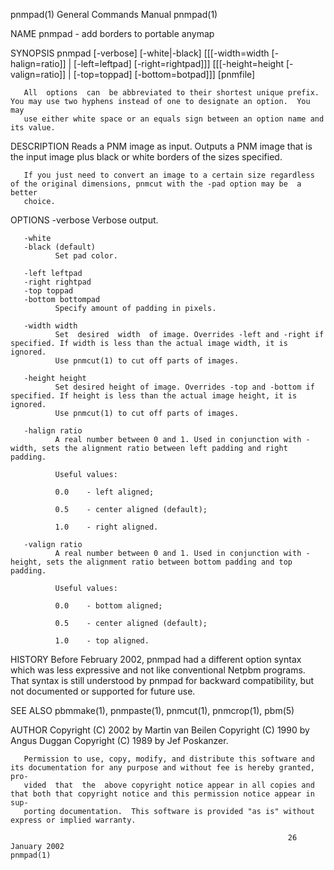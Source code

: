 pnmpad(1)                                                     General Commands Manual                                                    pnmpad(1)

NAME
       pnmpad - add borders to portable anymap

SYNOPSIS
       pnmpad [-verbose] [-white|-black]
       [[[-width=width [-halign=ratio]] |
          [-left=leftpad] [-right=rightpad]]]
       [[[-height=height [-valign=ratio]] |
          [-top=toppad] [-bottom=botpad]]]
       [pnmfile]

       All  options  can  be abbreviated to their shortest unique prefix.  You may use two hyphens instead of one to designate an option.  You may
       use either white space or an equals sign between an option name and its value.

DESCRIPTION
       Reads a PNM image as input. Outputs a PNM image that is the input image plus black or white borders of the sizes specified.

       If you just need to convert an image to a certain size regardless of the original dimensions, pnmcut with the -pad option may be  a  better
       choice.

OPTIONS
       -verbose
              Verbose output.

       -white
       -black (default)
              Set pad color.

       -left leftpad
       -right rightpad
       -top toppad
       -bottom bottompad
              Specify amount of padding in pixels.

       -width width
              Set  desired  width  of image. Overrides -left and -right if specified. If width is less than the actual image width, it is ignored.
              Use pnmcut(1) to cut off parts of images.

       -height height
              Set desired height of image. Overrides -top and -bottom if specified. If height is less than the actual image height, it is ignored.
              Use pnmcut(1) to cut off parts of images.

       -halign ratio
              A real number between 0 and 1. Used in conjunction with -width, sets the alignment ratio between left padding and right padding.

              Useful values:

              0.0    - left aligned;

              0.5    - center aligned (default);

              1.0    - right aligned.

       -valign ratio
              A real number between 0 and 1. Used in conjunction with -height, sets the alignment ratio between bottom padding and top padding.

              Useful values:

              0.0    - bottom aligned;

              0.5    - center aligned (default);

              1.0    - top aligned.

HISTORY
       Before February 2002,
              pnmpad  had  a  different  option  syntax which was less expressive and not like conventional Netpbm programs.  That syntax is still
              understood by pnmpad for backward compatibility, but not documented or supported for future use.

SEE ALSO
       pbmmake(1), pnmpaste(1), pnmcut(1), pnmcrop(1), pbm(5)

AUTHOR
       Copyright (C) 2002 by Martin van Beilen
       Copyright (C) 1990 by Angus Duggan
       Copyright (C) 1989 by Jef Poskanzer.

       Permission to use, copy, modify, and distribute this software and its documentation for any purpose and without fee is hereby granted, pro‐
       vided  that  the  above copyright notice appear in all copies and that both that copyright notice and this permission notice appear in sup‐
       porting documentation.  This software is provided "as is" without express or implied warranty.

                                                                  26 January 2002                                                        pnmpad(1)
